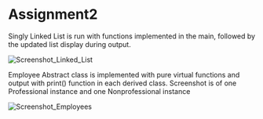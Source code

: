 # Assignment2
Singly Linked List is run with functions implemented in the main, followed by the updated list display during output.

 
![Screenshot_Linked_List](https://github.com/samanthagonzales14/Assignment2/assets/113536271/76a75d39-f7df-499a-ae90-8fbb945dd760) 


Employee Abstract class is implemented with pure virtual functions and output with print() function in each derived class.
Screenshot is of one Professional instance and one Nonprofessional instance

![Screenshot_Employees](https://github.com/samanthagonzales14/Assignment2/assets/113536271/78b61781-7e57-4147-b7bc-b7f56f09a4e2)
